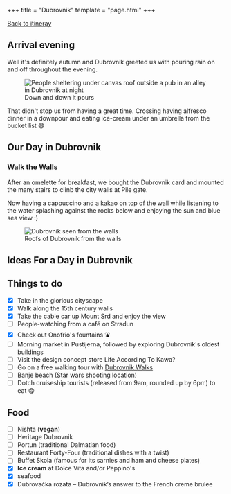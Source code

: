 +++
title = "Dubrovnik"
template = "page.html"
+++

[Back to itineray](../)

## Arrival evening

Well it's definitely autumn and Dubrovnik greeted us with pouring rain on and off throughout the evening.

<figure>
  <img src="/gif/20251005_210023(1).gif" alt="People sheltering under canvas roof outside a pub in an alley in Dubrovnik at night">
  <figcaption>Down and down it pours</figcaption>
</figure>

That didn't stop us from having a great time. Crossing having alfresco dinner in a downpour and eating ice-cream under an umbrella from the bucket list 😄

## Our Day in Dubrovnik

### Walk the Walls

After an omelette for breakfast, we bought  the Dubrovnik card and mounted the many stairs to clinb the city walls at Pile gate. 

Now having a cappuccino and a kakao on top of the wall while listening to the water splashing against the rocks below and enjoying the sun and blue sea view :)


<figure>
  <img src="https://www.dropbox.com/scl/fi/j2d8fjoj5f8hzs0b6mlzd/2025-10-06-12.53.22.jpg?rlkey=u7sdpm1tc5nru20yqu0hf74zc&st=itvmhcjr&raw=1" alt="Dubrovnik seen from the walls" />
  <figcaption>Roofs of Dubrovnik from the walls</figcaption>
</figure>

## Ideas For a Day in Dubrovnik 

## Things to do

- [x] Take in the glorious cityscape
- [x] Walk along the 15th century walls
- [x] Take the cable car up Mount Srd and enjoy the view
- [ ] People-watching from a café on Stradun
- [x] Check out Onofrio's fountains ⛲️ 
- [ ] Morning market in Pustijerna, followed by exploring Dubrovnik's oldest buildings
- [ ] Visit the design concept store Life According To Kawa?
- [ ] Go on a free walking tour with [Dubrovnik Walks](dubrovnikwalks.com) 
- [ ] Banje beach (Star wars shooting location)
- [ ] Dotch cruiseship tourists (released from 9am, rounded up by 6pm)
 to eat 😋 

## Food
- [ ] Nishta (**vegan**)
- [ ] Heritage Dubrovnik 
- [ ] Portun (traditional Dalmatian food)
- [ ] Restaurant Forty-Four (traditional dishes with a twist)
- [ ] Buffet Skola (famous for its sarnies and ham and cheese plates)
- [x] **Ice cream** at Dolce Vita and/or Peppino's
- [x] seafood
- [x] Dubrovačka rozata – Dubrovnik’s answer to the French creme brulee
